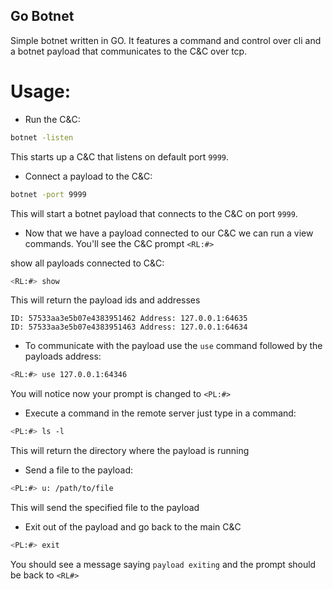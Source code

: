 ## Go Botnet

Simple botnet written in GO. It features a command and control over cli and a botnet payload that communicates to the C&C over tcp.

# Usage:

 - Run the C&C:

```bash
botnet -listen
```

This starts up a C&C that listens on default port `9999`.

 - Connect a payload to the C&C:

```bash
botnet -port 9999
```

This will start a botnet payload that connects to the C&C on port `9999`.

- Now that we have a payload connected to our C&C we can run a view commands. You'll see the C&C prompt `<RL:#>`

show all payloads connected to C&C:

```bash
<RL:#> show
```

This will return the payload ids and addresses

```
ID: 57533aa3e5b07e4383951462 Address: 127.0.0.1:64635
ID: 57533aa3e5b07e4383951463 Address: 127.0.0.1:64634
```

- To communicate with the payload use the `use` command followed by the payloads address:

```bash
<RL:#> use 127.0.0.1:64346
```

You will notice now your prompt is changed to `<PL:#>`

- Execute a command in the remote server just type in a command:

```bash
<PL:#> ls -l
```

This will return the directory where the payload is running

- Send a file to the payload:

```bash
<PL:#> u: /path/to/file
```

This will send the specified file to the payload

- Exit out of the payload and go back to the main C&C

```bash
<PL:#> exit
```

You should see a message saying `payload exiting` and the prompt should be back to `<RL#>`
